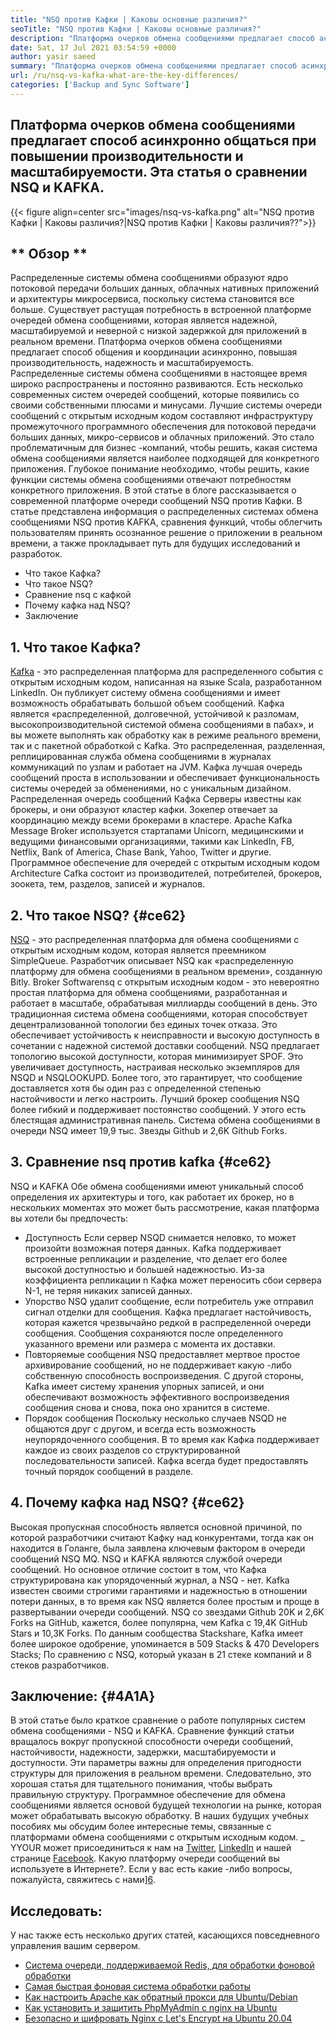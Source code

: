 ```yaml
---
title: "NSQ против Кафки | Каковы основные различия?" 
seoTitle: "NSQ против Кафки | Каковы основные различия?" 
description: "Платформа очерков обмена сообщениями предлагает способ асинхронно общаться. Эта статья о NSQ и KAFKA Распределенных системных различий в очереди." 
date: Sat, 17 Jul 2021 03:54:59 +0000
author: yasir saeed
summary: "Платформа очерков обмена сообщениями предлагает способ асинхронно общаться при повышении производительности и масштабируемости. Эта статья о сравнении NSQ и KAFKA." 
url: /ru/nsq-vs-kafka-what-are-the-key-differences/
categories: ['Backup and Sync Software']
---
```


## Платформа очерков обмена сообщениями предлагает способ асинхронно общаться при повышении производительности и масштабируемости. Эта статья о сравнении NSQ и KAFKA.

{{< figure align=center src="images/nsq-vs-kafka.png" alt="NSQ против Кафки | Каковы различия?|NSQ против Кафки | Каковы различия??">}}


## ** Обзор **
Распределенные системы обмена сообщениями образуют ядро ​​потоковой передачи больших данных, облачных нативных приложений и архитектуры микросервиса, поскольку система становится все больше. Существует растущая потребность в встроенной платформе очередей обмена сообщениями, которая является надежной, масштабируемой и неверной с низкой задержкой для приложений в реальном времени. Платформа очерков обмена сообщениями предлагает способ общения и координации асинхронно, повышая производительность, надежность и масштабируемость.
Распределенные системы обмена сообщениями в настоящее время широко распространены и постоянно развиваются. Есть несколько современных систем очередей сообщений, которые появились со своими собственными плюсами и минусами. Лучшие системы очереди сообщений с открытым исходным кодом составляют инфраструктуру промежуточного программного обеспечения для потоковой передачи больших данных, микро-сервисов и облачных приложений. Это стало проблематичным для бизнес -компаний, чтобы решить, какая система обмена сообщениями является наиболее подходящей для конкретного приложения. Глубокое понимание необходимо, чтобы решить, какие функции системы обмена сообщениями отвечают потребностям конкретного приложения.
В этой статье в блоге рассказывается о современной платформе очереди сообщений NSQ против Кафки. В статье представлена ​​информация о распределенных системах обмена сообщениями NSQ против KAFKA, сравнения функций, чтобы облегчить пользователям принять осознанное решение о приложении в реальном времени, а также прокладывает путь для будущих исследований и разработок.
  * Что такое Кафка?
  * Что такое NSQ?
  * Сравнение nsq с кафкой
  * Почему кафка над NSQ?
  * Заключение

## 1. Что такое Кафка?
[Kafka][1] - это распределенная платформа для распределенного события с открытым исходным кодом, написанная на языке Scala, разработанном LinkedIn. Он публикует систему обмена сообщениями и имеет возможность обрабатывать большой объем сообщений. Кафка является «распределенной, долговечной, устойчивой к разломам, высокопроизводительной системой обмена сообщениями в пабах», и вы можете выполнять как обработку как в режиме реального времени, так и с пакетной обработкой с Kafka. Это распределенная, разделенная, реплицированная служба обмена сообщениями в журналах коммуникаций по узлам и работает на JVM. Кафка лучшая очередь сообщений проста в использовании и обеспечивает функциональность системы очередей за обменениями, но с уникальным дизайном.
Распределенная очередь сообщений Кафка Серверы известны как брокеры, и они образуют кластер кафки. Зокепер отвечает за координацию между всеми брокерами в кластере. Apache Kafka Message Broker используется стартапами Unicorn, медицинскими и ведущими финансовыми организациями, такими как LinkedIn, FB, Netflix, Bank of America, Chase Bank, Yahoo, Twitter и другие. Программное обеспечение для очередей с открытым исходным кодом Architecture Cafka состоит из производителей, потребителей, брокеров, зоокета, тем, разделов, записей и журналов.

## 2. Что такое NSQ? {#ce62}
[NSQ][2] - это распределенная платформа для обмена сообщениями с открытым исходным кодом, которая является преемником SimpleQueue. Разработчик описывает NSQ как «распределенную платформу для обмена сообщениями в реальном времени», созданную Bitly. Broker Softwarensq с открытым исходным кодом - это невероятно простая платформа для обмена сообщениями, разработанная и работает в масштабе, обрабатывая миллиарды сообщений в день. Это традиционная система обмена сообщениями, которая способствует децентрализованной топологии без единых точек отказа. Это обеспечивает устойчивость к неисправности и высокую доступность в сочетании с надежной системой доставки сообщений.
NSQ предлагает топологию высокой доступности, которая минимизирует SPOF. Это увеличивает доступность, настраивая несколько экземпляров для NSQD и NSQLOOKUPD. Более того, это гарантирует, что сообщение доставляется хотя бы один раз с определенной степенью настойчивости и легко настроить. Лучший брокер сообщения NSQ более гибкий и поддерживает постоянство сообщений. У этого есть блестящая административная панель. Система обмена сообщениями в очереди NSQ имеет 19,9 тыс. Звезды Github и 2,6K Github Forks.

## 3. Сравнение nsq против kafka {#ce62}
NSQ и KAFKA Обе обмена сообщениями имеют уникальный способ определения их архитектуры и того, как работает их брокер, но в нескольких моментах это может быть рассмотрение, какая платформа вы хотели бы предпочесть:
  * Доступность
Если сервер NSQD снимается неловко, то может произойти возможная потеря данных. Kafka поддерживает встроенные репликации и разделение, что делает его более высокой доступностью и большей надежностью. Из-за коэффициента репликации n Кафка может переносить сбои сервера N-1, не теряя никаких записей данных.
  * Упорство
NSQ удалит сообщение, если потребитель уже отправил сигнал отделки для сообщения.
Кафка предлагает настойчивость, которая кажется чрезвычайно редкой в ​​распределенной очереди сообщения. Сообщения сохраняются после определенного указанного времени или размера с момента их доставки.
  * Повторяемые сообщения
NSQ предоставляет мертвое простое архивирование сообщений, но не поддерживает какую -либо собственную способность воспроизведения.
С другой стороны, Kafka имеет систему хранения упорных записей, и они обеспечивают возможность эффективного воспроизведения сообщения снова и снова, пока оно хранится в системе.
  * Порядок сообщения
Поскольку несколько случаев NSQD не общаются друг с другом, и всегда есть возможность неупорядоченного сообщения. В то время как Кафка поддерживает каждое из своих разделов со структурированной последовательности записей. Кафка всегда будет предоставлять точный порядок сообщений в разделе.

## 4. Почему кафка над NSQ? {#ce62}
Высокая пропускная способность является основной причиной, по которой разработчики считают Кафку над конкурентами, тогда как он находится в Голанге, была заявлена ​​ключевым фактором в очереди сообщений NSQ MQ. NSQ и KAFKA являются службой очереди сообщений. Но основное отличие состоит в том, что Кафка структурирована как упорядоченный журнал, а NSQ - нет. Kafka известен своими строгими гарантиями и надежностью в отношении потери данных, в то время как NSQ является более простым и проще в развертывании очереди сообщений.
NSQ со звездами Github 20K и 2,6K Forks на GitHub, кажется, более популярна, чем Kafka с 19,4K GitHub Stars и 10,3K Forks. По данным сообщества Stackshare, Kafka имеет более широкое одобрение, упоминается в 509 Stacks & 470 Developers Stacks; По сравнению с NSQ, который указан в 21 стеке компаний и 8 стеков разработчиков.

## Заключение: {#4A1A}
В этой статье было краткое сравнение о работе популярных систем обмена сообщениями - NSQ и KAFKA. Сравнение функций статьи вращалось вокруг пропускной способности очереди сообщений, настойчивости, надежности, задержки, масштабируемости и доступности. Эти параметры важны для определения пригодности структуры для приложения в реальном времени. Следовательно, это хорошая статья для тщательного понимания, чтобы выбрать правильную структуру. Программное обеспечение для обмена сообщениями является основой будущей технологии на рынке, которая может обрабатывать высокую обработку. В наших будущих учебных пособиях мы обсудим более интересные темы, связанные с платформами обмена сообщениями с открытым исходным кодом.
_ YYOUR может присоединиться к нам на [Twitter][3], [LinkedIn][4] и нашей странице [Facebook][5]. Какую платформу очереди сообщений вы используете в Интернете?. Если у вас есть какие -либо вопросы, пожалуйста, свяжитесь с нами][6].

## Исследовать:
У нас также есть несколько других статей, касающихся повседневного управления вашим сервером.
  * [Система очереди, поддерживаемой Redis, для обработки фоновой обработки][7]
  * [Самая быстрая фоновая система обработки работы][8]
  * [Как настроить Apache как обратный прокси для Ubuntu/Debian][9]
  * [Как установить и защитить PhpMyAdmin с nginx на Ubuntu][10]
  * [Безопасно и шифровать Nginx с Let's Encrypt на Ubuntu 20.04][11]

  
[1]: https://kafka.apache.org/
[2]: https://nsq.io/
[3]: https://twitter.com/containerize_co
[4]: https://www.linkedin.com/company/containerize/
[5]: http://facebook.com/containerize
[6]: mailto:yasir.saeed@aspose.com
[7]: https://products.containerize.com/message-queue-software/resque/
[8]: https://products.containerize.com/message-queue-software/sidekiq/
[9]: https://blog.containerize.com/web-server-solution-stack/how-to-configure-apache-as-a-reverse-proxy-for-ubuntudebian/
[10]: https://blog.containerize.com/web-server-solution-stack/how-to-install-and-secure-phpmyadmin-with-nginx-on-ubuntu/
[11]: https://blog.containerize.com/web-server-solution-stack/how-to-secure-nginx-with-letsencrypt-on-ubuntu-20-04/
